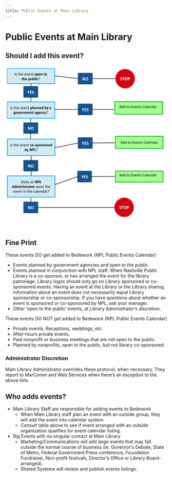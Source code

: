 ```yaml
---
title: Public Events at Main Library
---
```


# Public Events at Main Library

## Should I add this event?
![img "decision tree for main"](../img/main-event-decision-tree.jpg) 

## Fine Print
These events DO get added to Bedework (NPL Public Events Calendar)

-	Events planned by government agencies and open to the public.
-	Events planned in conjunction with NPL staff. When Nashville Public Library is a co-sponsor, or has arranged the event for the library patronage. Library logos should only go on Library sponsored or co-sponsored events. Having an event at the Library or the Library sharing information about an event does not necessarily equal Library sponsorship or co-sponsorship. If you have questions about whether an event is sponsored or co-sponsored by NPL, ask your manager.
-	Other ‘open to the public’ events, at Library Administrator’s discretion.

These events DO NOT get added to Bedework (NPL Public Events Calendar)

- Private events. Receptions, weddings, etc.
- After-hours private events.
- Paid nonprofit or business meetings that are not open to the public.
- Planned by nonprofits, open to the public, but not library co-sponsored.

### Administrator Discretion

Main Library Administrator overrides these protocol, when necessary. They report to MarComm and Web Services when there’s an exception to the above lists.

## Who adds events?

- Main Library Staff are responsible for adding events to Bedework
    - When Main Library staff plan an event with an outside group, they will add the event into calendar system.
    - Consult table above to see if event arranged with an outside organization qualifies for event calendar listing.
- Big Events with no singular contact at Main Library
    - Marketing/Communications will add large events that may fall outside the normal course of business (ie. Governor’s Debate, State of Metro, Federal Government Press conference, Foundation Fundraiser, Non-profit festivals, Director’s Office or Library Board-arranged).
    - Shared Systems will review and publish events listings.
